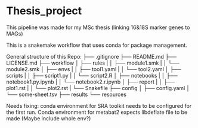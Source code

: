 # Thesis_project
This pipeline was made for my MSc thesis (linking 16&amp;18S marker genes to MAGs)

This is a snakemake workflow that uses conda for package management.

General structure of this Repo:
├── .gitignore
├── README.md
├── LICENSE.md
├── workflow
│   ├── rules
|   │   ├── module1.smk
|   │   └── module2.smk
│   ├── envs
|   │   ├── tool1.yaml
|   │   └── tool2.yaml
│   ├── scripts
|   │   ├── script1.py
|   │   └── script2.R
│   ├── notebooks
|   │   ├── notebook1.py.ipynb
|   │   └── notebook2.r.ipynb
│   ├── report
|   │   ├── plot1.rst
|   │   └── plot2.rst
|   └── Snakefile
├── config
│   ├── config.yaml
│   └── some-sheet.tsv
├── results
└── resources

Needs fixing:
conda environment for SRA toolkit needs to be configured for the first run.
Conda environment for metabat2 expects libdeflate file to be made (Maybe include whole env?)
